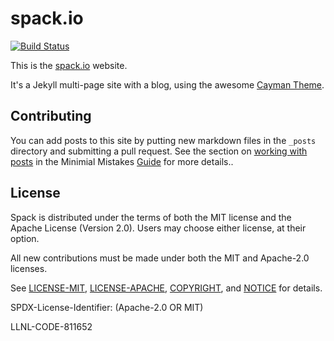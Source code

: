 # spack.io

[![Build Status](https://travis-ci.com/spack/spack.io.svg?branch=master)](https://travis-ci.com/spack/spack.io)

This is the [spack.io](https://spack.io) website.

It's a Jekyll multi-page site with a blog, using the awesome
[Cayman Theme](https://mmistakes.github.io/minimal-mistakes/).

## Contributing

You can add posts to this site by putting new markdown files in the
`_posts` directory and submitting a pull request.  See the section on
[working with posts](https://mmistakes.github.io/minimal-mistakes/docs/posts/) in the Minimial Mistakes
[Guide](https://mmistakes.github.io/minimal-mistakes/docs/quick-start-guide/)
for more details..

## License

Spack is distributed under the terms of both the MIT license and the
Apache License (Version 2.0). Users may choose either license, at their
option.

All new contributions must be made under both the MIT and Apache-2.0
licenses.

See [LICENSE-MIT](https://github.com/spack/spack-bibliography/blob/master/LICENSE-MIT),
[LICENSE-APACHE](https://github.com/spack/spack-bibliography/blob/master/LICENSE-APACHE),
[COPYRIGHT](https://github.com/spack/spack-bibliography/blob/master/COPYRIGHT), and
[NOTICE](https://github.com/spack/spack-bibliography/blob/master/NOTICE) for details.

SPDX-License-Identifier: (Apache-2.0 OR MIT)

LLNL-CODE-811652
